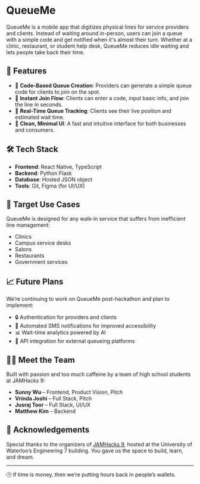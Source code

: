 # QueueMe

QueueMe is a mobile app that digitizes physical lines for service providers and clients. Instead of waiting around in-person, users can join a queue with a simple code and get notified when it's almost their turn. Whether at a clinic, restaurant, or student help desk, QueueMe reduces idle waiting and lets people take back their time.

## 🚀 Features

- 🔑 **Code-Based Queue Creation**: Providers can generate a simple queue code for clients to join on the spot.
- 🙋 **Instant Join Flow**: Clients can enter a code, input basic info, and join the line in seconds.
- 📍 **Real-Time Queue Tracking**: Clients see their live position and estimated wait time.
- 🧩 **Clean, Minimal UI**: A fast and intuitive interface for both businesses and consumers.

## 🛠 Tech Stack

- **Frontend**: React Native, TypeScript
- **Backend**: Python Flask
- **Database**: Hosted JSON object
- **Tools**: Git, Figma (for UI/UX)

## 🎯 Target Use Cases

QueueMe is designed for any walk-in service that suffers from inefficient line management:
- Clinics
- Campus service desks
- Salons
- Restaurants
- Government services

## 📈 Future Plans

We’re continuing to work on QueueMe post-hackathon and plan to implement:
- 🔒 Authentication for providers and clients
- 📱 Automated SMS notifications for improved accessibility
- 📊 Wait-time analytics powered by AI
- 🧱 API integration for external queueing platforms

## 👩‍💻 Meet the Team

Built with passion and too much caffeine by a team of high school students at JAMHacks 9:

- **Sunny Wu** – Frontend, Product Vision, Pitch
- **Vrinda Joshi** – Full Stack, Pitch
- **Jusraj Toor** – Full Stack, UI/UX
- **Matthew Kim** – Backend

## 💬 Acknowledgements

Special thanks to the organizers of [JAMHacks 9](https://www.jamhacks.ca), hosted at the University of Waterloo’s Engineering 7 building. You gave us the space to build, learn, and dream.

---

🕒 If time is money, then we’re putting hours back in people’s wallets.

